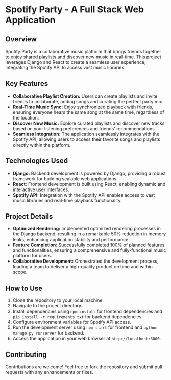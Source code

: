 # Spotify Party - A Full Stack Web Application

## Overview
Spotify Party is a collaborative music platform that brings friends together to enjoy shared playlists and discover new music in real-time. This project leverages Django and React to create a seamless user experience, integrating the Spotify API to access vast music libraries.

## Key Features
- **Collaborative Playlist Creation:** Users can create playlists and invite friends to collaborate, adding songs and curating the perfect party mix.
- **Real-Time Music Sync:** Enjoy synchronized playback with friends, ensuring everyone hears the same song at the same time, regardless of the location.
- **Discover New Music:** Explore curated playlists and discover new tracks based on your listening preferences and friends' recommendations.
- **Seamless Integration:** The application seamlessly integrates with the Spotify API, allowing users to access their favorite songs and playlists directly within the platform.

## Technologies Used
- **Django:** Backend development is powered by Django, providing a robust framework for building scalable web applications.
- **React:** Frontend development is built using React, enabling dynamic and interactive user interfaces.
- **Spotify API:** Integration with the Spotify API enables access to vast music libraries and real-time playback functionality.

## Project Details
- **Optimized Rendering:** Implemented optimized rendering processes in the Django backend, resulting in a remarkable 50% reduction in memory leaks, enhancing application stability and performance.
- **Feature Completion:** Successfully completed 100% of planned features and functionalities, ensuring a comprehensive and fully-functional music platform for users.
- **Collaborative Development:** Orchestrated the development process, leading a team to deliver a high-quality product on time and within scope.

## How to Use
1. Clone the repository to your local machine.
2. Navigate to the project directory.
3. Install dependencies using `npm install` for frontend dependencies and `pip install -r requirements.txt` for backend dependencies.
4. Configure environment variables for Spotify API access.
5. Run the development server using `npm start` for frontend and `python manage.py runserver` for backend.
6. Access the application in your web browser at `http://localhost:3000`.

## Contributing
Contributions are welcome! Feel free to fork the repository and submit pull requests with any enhancements or fixes.

